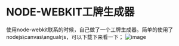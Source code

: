 # NODE-WEBKIT工牌生成器
使用node-webkit联系的时候，自己做了一个工牌生成器。简单的使用了nodejs\canvas\angualrjs，可以下载下来看一下；
![image](https://github.com/renjianfeng/node-webkit/master/sdsd.jqg)
